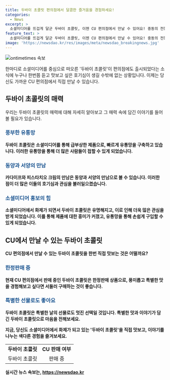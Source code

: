 ```yaml
---
title: 두바이 초콜릿 편의점에서 달콤한 즐거움을 경험하세요!
categories:
  - News
excerpt: >
  소셜미디어를 뜨겁게 달군 두바이 초콜릿, 이젠 CU 편의점에서 만날 수 있어요! 중동의 전통 면을 사용해 튀긴 초콜릿에 피스타치오 크림을 입힌 이색적인 맛이 유통가에 출시되며 눈길을 끌고 있습니다. 7일 서울시내 CU 점포에 진열돼, 이번 주가 두바이 초콜릿으로 뜨겁게 달굴 전망입니다.
feature_text: >
  소셜미디어를 뜨겁게 달군 두바이 초콜릿, 이젠 CU 편의점에서 만날 수 있어요! 중동의 전통 면을 사용해 튀긴 초콜릿에 피스타치오 크림을 입힌 이색적인 맛이 유통가에 출시되며 눈길을 끌고 있습니다. 7일 서울시내 CU 점포에 진열돼, 이번 주가 두바이 초콜릿으로 뜨겁게 달굴 전망입니다.
image: 'https://newsdao.kr/res/images/meta/newsdao_breakingnews.jpg'
---
```


<p><img src="https://newsdao.kr/res/images/meta/newsdao_breakingnews.jpg" alt="ontimetimes 속보" /></p>

<p data-ke-size="size16"></p>

<p>한마디로 소셜미디어를 중심으로 떠오른 '두바이 초콜릿'이 편의점에도 출시되었다는 소식에 누구나 한번쯤 듣고 맛보고 싶은 호기심이 생길 수밖에 없는 상황입니다. 이제는 당신도 가까운 CU 편의점에서 직접 만날 수 있습니다. </p>

<h2 data-ke-size="size26">두바이 초콜릿의 매력</h2>

<p>우리는 두바이 초콜릿의 매력에 대해 자세히 알아보고 그 매력 속에 담긴 이야기를 들어볼 필요가 있습니다. </p>

<h3><b><span style="color: #1a5490;">풍부한 유통망</span><b></h3>

<p>두바이 초콜릿은 소셜미디어를 통해 급부상한 제품으로, 빠르게 유통망을 구축하고 있습니다. 이러한 유통망을 통해 더 많은 사람들이 접할 수 있게 되었습니다.</p>

<h3><b><span style="color: #1a5490;">동양과 서양의 만남</span><b></h3>

<p>카다이프와 피스타치오 크림의 만남은 동양과 서양의 만남으로 볼 수 있습니다. 이러한 점이 더 많은 이들의 호기심과 관심을 불러일으켰습니다. </p>

<h3><b><span style="color: #1a5490;">소셜미디어 홍보의 힘</span><b></h3>

<p>소셜미디어에서 화제가 되면서 두바이 초콜릿은 유명해지고, 이로 인해 더욱 많은 관심을 받게 되었습니다. 이를 통해 제품에 대한 흥미가 커졌고, 유통망을 통해 손쉽게 구입할 수 있게 되었습니다.</p>

<h2 data-ke-size="size26">CU에서 만날 수 있는 두바이 초콜릿</h2>

<p>CU 편의점에서 만날 수 있는 두바이 초콜릿을 한번 직접 맛보는 것은 어떨까요? </p>

<h3><b><span style="color: #1a5490;">한정판매 중</span><b></h3>

<p>현재 CU 편의점에서 판매 중인 두바이 초콜릿은 한정판매 상품으로, 풍미롭고 특별한 맛을 경험해보고 싶다면 서둘러 구매하는 것이 좋습니다. </p>

<h3><b><span style="color: #1a5490;">특별한 선물로도 좋아요</span><b></h3>

<p>두바이 초콜릿은 특별한 날의 선물로도 멋진 선택일 것입니다. 특별한 맛과 이야기가 담긴 두바이 초콜릿으로 마음을 전해보세요.</p>

<p>지금, 당신도 소셜미디어에서 화제가 되고 있는 '두바이 초콜릿'을 직접 맛보고, 이야기를 나누는 색다른 경험을 즐겨보세요. </p>

<table>
<tbody>
<tr>
<td style="text-align: center; height: 17px;"><b>두바이 초콜릿</b></td>
<td style="text-align: center; height: 17px;"><b>CU 판매 여부</b></td>
</tr>
<tr>
<td style="text-align: center; height: 17px;">두바이 초콜릿</td>
<td style="text-align: center; height: 17px;">판매 중</td>
</tr>
</tbody>
</table>

<p data-ke-size="size16"></p>
실시간 뉴스 속보는, <a href="https://newsdao.kr" rel="dofollow">https://newsdao.kr</a>


